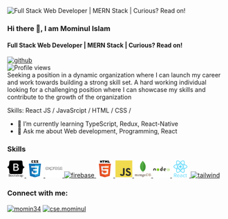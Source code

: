 ![Full Stack Web Developer | MERN Stack | Curious? Read on!](https://media.licdn.com/dms/image/D5616AQGqQ_CB6iCBAw/profile-displaybackgroundimage-shrink_350_1400/0/1671058974954?e=1677715200&v=beta&t=Q4qBebmumTeiLIkBK6hMt1H_ZUl3SVrW65AOtkQ_dFg)

### Hi there 👋, I am Mominul Islam
#### Full Stack Web Developer | MERN Stack | Curious? Read on!
[<img src='https://cdn.jsdelivr.net/npm/simple-icons@3.0.1/icons/github.svg' alt='github' height='40'>](https://github.com/cse-mominul)  
![Profile views](https://gpvc.arturio.dev/cse-mominul)  
Seeking a position in a dynamic organization where I can launch my career and work towards building a strong skill set. A hard working individual looking for a challenging position where I can showcase my skills and contribute to the growth of the organization

Skills:  React JS / JavaSrcipt / HTML / CSS /

- 🌱 I’m currently learning TypeScript, Redux, React-Native
- 💬 Ask me about Web development, Programming, React

<h3 align="left">Skills</h3>
<p align="left"> <a href="https://getbootstrap.com" target="_blank" rel="noreferrer"> <img src="https://raw.githubusercontent.com/devicons/devicon/master/icons/bootstrap/bootstrap-plain-wordmark.svg" alt="bootstrap" width="40" height="40"/> </a> <a href="https://www.w3schools.com/css/" target="_blank" rel="noreferrer"> <img src="https://raw.githubusercontent.com/devicons/devicon/master/icons/css3/css3-original-wordmark.svg" alt="css3" width="40" height="40"/> </a> <a href="https://expressjs.com" target="_blank" rel="noreferrer"> <img src="https://raw.githubusercontent.com/devicons/devicon/master/icons/express/express-original-wordmark.svg" alt="express" width="40" height="40"/> </a> <a href="https://firebase.google.com/" target="_blank" rel="noreferrer"> <img src="https://www.vectorlogo.zone/logos/firebase/firebase-icon.svg" alt="firebase" width="40" height="40"/> </a> <a href="https://www.w3.org/html/" target="_blank" rel="noreferrer"> <img src="https://raw.githubusercontent.com/devicons/devicon/master/icons/html5/html5-original-wordmark.svg" alt="html5" width="40" height="40"/> </a> <a href="https://developer.mozilla.org/en-US/docs/Web/JavaScript" target="_blank" rel="noreferrer"> <img src="https://raw.githubusercontent.com/devicons/devicon/master/icons/javascript/javascript-original.svg" alt="javascript" width="40" height="40"/> </a> <a href="https://www.mongodb.com/" target="_blank" rel="noreferrer"> <img src="https://raw.githubusercontent.com/devicons/devicon/master/icons/mongodb/mongodb-original-wordmark.svg" alt="mongodb" width="40" height="40"/> </a> <a href="https://nodejs.org" target="_blank" rel="noreferrer"> <img src="https://raw.githubusercontent.com/devicons/devicon/master/icons/nodejs/nodejs-original-wordmark.svg" alt="nodejs" width="40" height="40"/> </a> <a href="https://reactjs.org/" target="_blank" rel="noreferrer"> <img src="https://raw.githubusercontent.com/devicons/devicon/master/icons/react/react-original-wordmark.svg" alt="react" width="40" height="40"/> </a> <a href="https://tailwindcss.com/" target="_blank" rel="noreferrer"> <img src="https://www.vectorlogo.zone/logos/tailwindcss/tailwindcss-icon.svg" alt="tailwind" width="40" height="40"/> </a> </p>

<h3 align="left">Connect with me:</h3>
<p align="left">
<a href="https://linkedin.com/in/momin34" target="blank"><img align="center" src="https://raw.githubusercontent.com/rahuldkjain/github-profile-readme-generator/master/src/images/icons/Social/linked-in-alt.svg" alt="momin34" height="30" width="40" /></a>
<a href="https://fb.com/cse.mominul" target="blank"><img align="center" src="https://raw.githubusercontent.com/rahuldkjain/github-profile-readme-generator/master/src/images/icons/Social/facebook.svg" alt="cse.mominul" height="30" width="40" /></a>
</p>

